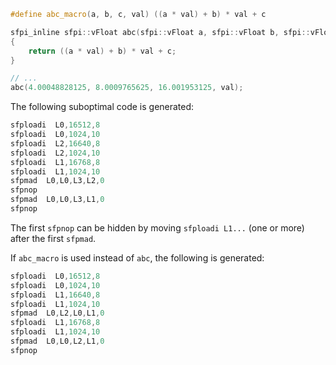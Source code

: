 ```cpp
#define abc_macro(a, b, c, val) ((a * val) + b) * val + c

sfpi_inline sfpi::vFloat abc(sfpi::vFloat a, sfpi::vFloat b, sfpi::vFloat c, sfpi::vFloat val)
{
    return ((a * val) + b) * val + c;
}

// ...
abc(4.00048828125, 8.0009765625, 16.001953125, val);
```

The following suboptimal code is generated:

```asm
sfploadi  L0,16512,8
sfploadi  L0,1024,10
sfploadi  L2,16640,8
sfploadi  L2,1024,10
sfploadi  L1,16768,8
sfploadi  L1,1024,10
sfpmad  L0,L0,L3,L2,0
sfpnop
sfpmad  L0,L0,L3,L1,0
sfpnop
```

The first `sfpnop` can be hidden by moving `sfploadi L1...` (one or more) after the first `sfpmad`.

If `abc_macro` is used instead of `abc`, the following is generated:

```asm
sfploadi  L0,16512,8
sfploadi  L0,1024,10
sfploadi  L1,16640,8
sfploadi  L1,1024,10
sfpmad  L0,L2,L0,L1,0
sfploadi  L1,16768,8
sfploadi  L1,1024,10
sfpmad  L0,L0,L2,L1,0
sfpnop
```
